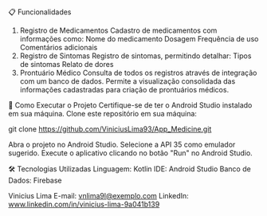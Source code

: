 📋 Funcionalidades
1. Registro de Medicamentos
Cadastro de medicamentos com informações como:
Nome do medicamento
Dosagem
Frequência de uso
Comentários adicionais
2. Registro de Sintomas
Registro de sintomas, permitindo detalhar:
Tipos de sintomas
Relato de dores
3. Prontuário Médico
Consulta de todos os registros através de integração com um banco de dados.
Permite a visualização consolidada das informações cadastradas para criação de prontuários médicos.

🚀 Como Executar o Projeto
Certifique-se de ter o Android Studio instalado em sua máquina.
Clone este repositório em sua máquina:

git clone https://github.com/ViniciusLima93/App_Medicine.git

Abra o projeto no Android Studio.
Selecione a API 35 como emulador sugerido.
Execute o aplicativo clicando no botão "Run" no Android Studio.

🛠️ Tecnologias Utilizadas
Linguagem: Kotlin
IDE: Android Studio
Banco de Dados: Firebase



Vinicius Lima
E-mail: vnlima9l@exemplo.com
LinkedIn: www.linkedin.com/in/vinicius-lima-9a041b139
